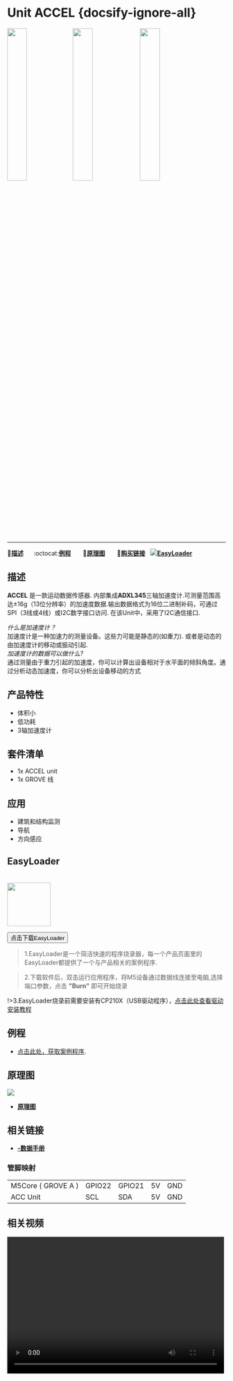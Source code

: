# Unit ACCEL {docsify-ignore-all}

<img src="assets/img/product_pics/unit/accel/accel_01.jpg" width="30%" height="30%"><img src="assets/img/product_pics/unit/accel/accel_02.jpg" width="30%" height="30%"> <img src="assets/img/product_pics/unit/accel/accel_03.jpg" width="30%" height="30%">

***

:memo:**[描述](#描述)**&nbsp;&nbsp;&nbsp;&nbsp;&nbsp;&nbsp;:octocat:**[例程](#例程)**&nbsp;&nbsp;&nbsp;&nbsp;&nbsp;&nbsp; :electric_plug:**[原理图](#原理图)** &nbsp;&nbsp;&nbsp;&nbsp;&nbsp;&nbsp;🛒**[购买链接](https://m5stack.com/collections/m5-unit/products/3-axis-analog-accelerometer-unitadx345)**&nbsp;&nbsp;&nbsp;<img src="https://m5stack.oss-cn-shenzhen.aliyuncs.com/image/EasyLoader_logo-min.jpg">**[EasyLoader](#EasyLoader)**

## 描述

**ACCEL** 是一款运动数据传感器. 内部集成**ADXL345**三轴加速度计.可测量范围高达±16g（13位分辨率）的加速度数据.输出数据格式为16位二进制补码，可通过SPI（3线或4线）或I2C数字接口访问. 在该Unit中，采用了I2C通信接口.
<br>

*什么是加速度计？*<br>
加速度计是一种加速力的测量设备。这些力可能是静态的(如重力). 或者是动态的由加速度计的移动或振动引起.
<br>
*加速度计的数据可以做什么?*<br>
通过测量由于重力引起的加速度，你可以计算出设备相对于水平面的倾斜角度。通过分析动态加速度，你可以分析出设备移动的方式


## 产品特性

- 体积小
- 低功耗
- 3轴加速度计

## 套件清单

- 1x ACCEL unit
- 1x GROVE 线


## 应用

-  建筑和结构监测
-  导航
-  方向感应

  

## EasyLoader

<img src="https://m5stack.oss-cn-shenzhen.aliyuncs.com/image/EasyLoader_logo.png" width="100px" style="margin-top:20px">

<a href="https://m5stack.oss-cn-shenzhen.aliyuncs.com/EasyLoader/Unit/EasyLoader_ACCEL.exe"><button type="button" class="btn btn-primary">点击下载EasyLoader</button></a>

>1.EasyLoader是一个简洁快速的程序烧录器，每一个产品页面里的EasyLoader都提供了一个与产品相关的案例程序.

>2.下载软件后，双击运行应用程序，将M5设备通过数据线连接至电脑,选择端口参数，点击 **"Burn"** 即可开始烧录

!>3.EasyLoader烧录前需要安装有CP210X（USB驱动程序），[点击此处查看驱动安装教程](zh_CN/related_documents/M5Burner#安装串口驱动)

## 例程

- [点击此处，获取案例程序](https://github.com/m5stack/M5-ProductExampleCodes/tree/master/Unit/ACCEL).


## 原理图

<img src="assets/img/product_pics/unit/accel/accel_04.jpg">

- **[原理图](https://github.com/m5stack/M5-Schematic/blob/master/Units/UNIT-ACC.pdf)**

## 相关链接

- **[-数据手册](https://github.com/m5stack/M5-Schematic/blob/master/datasheet/ADXL345_cn.pdf)**


### 管脚映射

<table>
 <tr><td>M5Core ( GROVE A )</td><td>GPIO22</td><td>GPIO21</td><td>5V</td><td>GND</td></tr>
 <tr><td>ACC Unit</td><td>SCL</td><td>SDA</td><td>5V</td><td>GND</td></tr>
</table>


## 相关视频

<video width="500" height="315" controls>
    <source src="https://m5stack.oss-cn-shenzhen.aliyuncs.com/video/Product_example_video/ACCEL.mp4" type="video/mp4">
</video>
